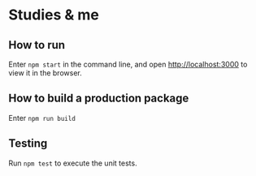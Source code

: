 # Studies & me
## How to run
Enter `npm start` in the command line, and open [http://localhost:3000](http://localhost:3000) to view it in the browser.

## How to build a production package
Enter `npm run build`

## Testing
Run `npm test` to execute the unit tests.